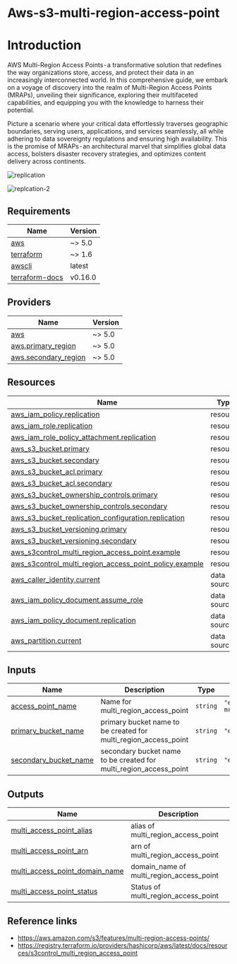 # Aws-s3-multi-region-access-point
<!-- BEGIN_TF_DOCS -->

# Introduction
AWS Multi-Region Access Points - a transformative solution that redefines the way organizations store, access, and protect their data in an increasingly interconnected world. In this comprehensive guide, we embark on a voyage of discovery into the realm of Multi-Region Access Points (MRAPs), unveiling their significance, exploring their multifaceted capabilities, and equipping you with the knowledge to harness their potential.

Picture a scenario where your critical data effortlessly traverses geographic boundaries, serving users, applications, and services seamlessly, all while adhering to data sovereignty regulations and ensuring high availability. This is the promise of MRAPs - an architectural marvel that simplifies global data access, bolsters disaster recovery strategies, and optimizes content delivery across continents.

![replication](https://github.com/Ashishkasaudhan/aws-s3-multi-region-access-point/assets/12654660/6fa0d9df-2708-47e4-b9e3-802f056771e5)

![replcation-2](https://github.com/Ashishkasaudhan/aws-s3-multi-region-access-point/assets/12654660/21505683-29bb-4ba7-9c1d-41e4c97a67cf)

## Requirements

| Name                                                                          | Version |
|-------------------------------------------------------------------------------|---------|
| <a name="requirement_aws"></a> [aws](#requirement\_aws)                       | ~> 5.0  |
| <a name="requirement_terraform"></a> [terraform](#requirement\_aws)           | ~> 1.6  |
| <a name="requirement_awscli"></a> [awscli](#requirement\_aws)                 | latest  |
| <a name="requirement_terraform-docs"></a> [terraform-docs](#requirement\_aws) | v0.16.0 |
## Providers

| Name | Version |
|------|---------|
| <a name="provider_aws"></a> [aws](#provider\_aws) | ~> 5.0 |
| <a name="provider_aws.primary_region"></a> [aws.primary\_region](#provider\_aws.primary\_region) | ~> 5.0 |
| <a name="provider_aws.secondary_region"></a> [aws.secondary\_region](#provider\_aws.secondary\_region) | ~> 5.0 |

## Resources

| Name | Type |
|------|------|
| [aws_iam_policy.replication](https://registry.terraform.io/providers/hashicorp/aws/latest/docs/resources/iam_policy) | resource |
| [aws_iam_role.replication](https://registry.terraform.io/providers/hashicorp/aws/latest/docs/resources/iam_role) | resource |
| [aws_iam_role_policy_attachment.replication](https://registry.terraform.io/providers/hashicorp/aws/latest/docs/resources/iam_role_policy_attachment) | resource |
| [aws_s3_bucket.primary](https://registry.terraform.io/providers/hashicorp/aws/latest/docs/resources/s3_bucket) | resource |
| [aws_s3_bucket.secondary](https://registry.terraform.io/providers/hashicorp/aws/latest/docs/resources/s3_bucket) | resource |
| [aws_s3_bucket_acl.primary](https://registry.terraform.io/providers/hashicorp/aws/latest/docs/resources/s3_bucket_acl) | resource |
| [aws_s3_bucket_acl.secondary](https://registry.terraform.io/providers/hashicorp/aws/latest/docs/resources/s3_bucket_acl) | resource |
| [aws_s3_bucket_ownership_controls.primary](https://registry.terraform.io/providers/hashicorp/aws/latest/docs/resources/s3_bucket_ownership_controls) | resource |
| [aws_s3_bucket_ownership_controls.secondary](https://registry.terraform.io/providers/hashicorp/aws/latest/docs/resources/s3_bucket_ownership_controls) | resource |
| [aws_s3_bucket_replication_configuration.replication](https://registry.terraform.io/providers/hashicorp/aws/latest/docs/resources/s3_bucket_replication_configuration) | resource |
| [aws_s3_bucket_versioning.primary](https://registry.terraform.io/providers/hashicorp/aws/latest/docs/resources/s3_bucket_versioning) | resource |
| [aws_s3_bucket_versioning.secondary](https://registry.terraform.io/providers/hashicorp/aws/latest/docs/resources/s3_bucket_versioning) | resource |
| [aws_s3control_multi_region_access_point.example](https://registry.terraform.io/providers/hashicorp/aws/latest/docs/resources/s3control_multi_region_access_point) | resource |
| [aws_s3control_multi_region_access_point_policy.example](https://registry.terraform.io/providers/hashicorp/aws/latest/docs/resources/s3control_multi_region_access_point_policy) | resource |
| [aws_caller_identity.current](https://registry.terraform.io/providers/hashicorp/aws/latest/docs/data-sources/caller_identity) | data source |
| [aws_iam_policy_document.assume_role](https://registry.terraform.io/providers/hashicorp/aws/latest/docs/data-sources/iam_policy_document) | data source |
| [aws_iam_policy_document.replication](https://registry.terraform.io/providers/hashicorp/aws/latest/docs/data-sources/iam_policy_document) | data source |
| [aws_partition.current](https://registry.terraform.io/providers/hashicorp/aws/latest/docs/data-sources/partition) | data source |

## Inputs

| Name | Description | Type | Default | Required |
|------|-------------|------|---------|:--------:|
| <a name="input_access_point_name"></a> [access\_point\_name](#input\_access\_point\_name) | Name for multi\_region\_access\_point | `string` | `"example-mrap"` | no |
| <a name="input_primary_bucket_name"></a> [primary\_bucket\_name](#input\_primary\_bucket\_name) | primary bucket name to be created for multi\_region\_access\_point | `string` | `"example1"` | no |
| <a name="input_secondary_bucket_name"></a> [secondary\_bucket\_name](#input\_secondary\_bucket\_name) | secondary bucket name to be created for multi\_region\_access\_point | `string` | `"example2"` | no |

## Outputs

| Name | Description |
|------|-------------|
| <a name="output_multi_access_point_alias"></a> [multi\_access\_point\_alias](#output\_multi\_access\_point\_alias) | alias of multi\_region\_access\_point |
| <a name="output_multi_access_point_arn"></a> [multi\_access\_point\_arn](#output\_multi\_access\_point\_arn) | arn of multi\_region\_access\_point |
| <a name="output_multi_access_point_domain_name"></a> [multi\_access\_point\_domain\_name](#output\_multi\_access\_point\_domain\_name) | domain\_name of multi\_region\_access\_point |
| <a name="output_multi_access_point_status"></a> [multi\_access\_point\_status](#output\_multi\_access\_point\_status) | Status of multi\_region\_access\_point |

## Reference links 
* https://aws.amazon.com/s3/features/multi-region-access-points/
* https://registry.terraform.io/providers/hashicorp/aws/latest/docs/resources/s3control_multi_region_access_point


<!-- END_TF_DOCS -->
